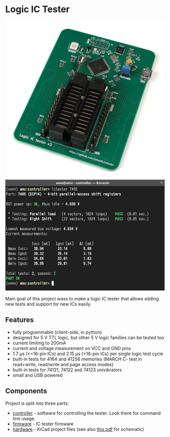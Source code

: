 # Logic IC Tester
![IC Tester](doc/ictester.jpg)
![Software](doc/controller.jpg)

Main goal of this project wass to make a logic IC tester that allows adding new tests and support for new ICs easily.

## Features

* fully programmable (client-side, in python)
* designed for 5 V TTL logic, but other 5 V logic families can be tested too
* current limiting to 200mA
* current and voltage measurement on VCC and GND pins
* 1.7 μs (<=16-pin ICs) and 2.15 μs (>16-pin ICs) per single logic test cycle
* built-in tests for 4164 and 41256 memories (MARCH C- test in read+write, read/write and page access modes)
* built-in tests for 74121, 74122 and 74123 univibrators
* small and USB powered

## Components

Project is split into three parts:

* [controller](controller) - software for controlling the tester. Look there for command line usage.
* [firmware](fw) - IC tester firmware
* [hardware](hw) - KiCad project files (see also [this pdf](doc/ictester.pdf) for schematic)

